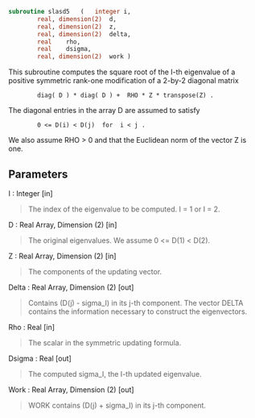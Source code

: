 ```fortran
subroutine slasd5	(	integer	i,
		real, dimension(2)	d,
		real, dimension(2)	z,
		real, dimension(2)	delta,
		real	rho,
		real	dsigma,
		real, dimension(2)	work )
```

 This subroutine computes the square root of the I-th eigenvalue
 of a positive symmetric rank-one modification of a 2-by-2 diagonal
 matrix

            diag( D ) * diag( D ) +  RHO * Z * transpose(Z) .

 The diagonal entries in the array D are assumed to satisfy

            0 <= D(i) < D(j)  for  i < j .

 We also assume RHO > 0 and that the Euclidean norm of the vector
 Z is one.

## Parameters
I : Integer [in]
> The index of the eigenvalue to be computed.  I = 1 or I = 2.

D : Real Array, Dimension (2) [in]
> The original eigenvalues.  We assume 0 <= D(1) < D(2).

Z : Real Array, Dimension (2) [in]
> The components of the updating vector.

Delta : Real Array, Dimension (2) [out]
> Contains (D(j) - sigma_I) in its  j-th component.
> The vector DELTA contains the information necessary
> to construct the eigenvectors.

Rho : Real [in]
> The scalar in the symmetric updating formula.

Dsigma : Real [out]
> The computed sigma_I, the I-th updated eigenvalue.

Work : Real Array, Dimension (2) [out]
> WORK contains (D(j) + sigma_I) in its  j-th component.


